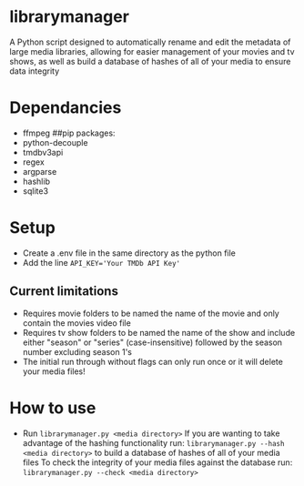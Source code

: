# librarymanager
A Python script designed to automatically rename and edit the metadata of large media libraries, allowing for easier management of your movies and tv shows, as well as build a database of hashes of all of your media to ensure data integrity

# Dependancies
* ffmpeg
##pip packages:
* python-decouple
* tmdbv3api
* regex
* argparse
* hashlib
* sqlite3

# Setup
* Create a .env file in the same directory as the python file
* Add the line ```API_KEY='Your TMDb API Key'```

## Current limitations
* Requires movie folders to be named the name of the movie and only contain the movies video file
* Requires tv show folders to be named the name of the show and include either "season" or "series" (case-insensitive) followed by the season number excluding season 1's
* The initial run through without flags can only run once or it will delete your media files!

# How to use
* Run ```librarymanager.py <media directory>```
If you are wanting to take advantage of the hashing functionality run: ```librarymanager.py --hash <media directory>``` to build a database of hashes of all of your media files
To check the integrity of your media files against the database run: ```librarymanager.py --check <media directory>```
